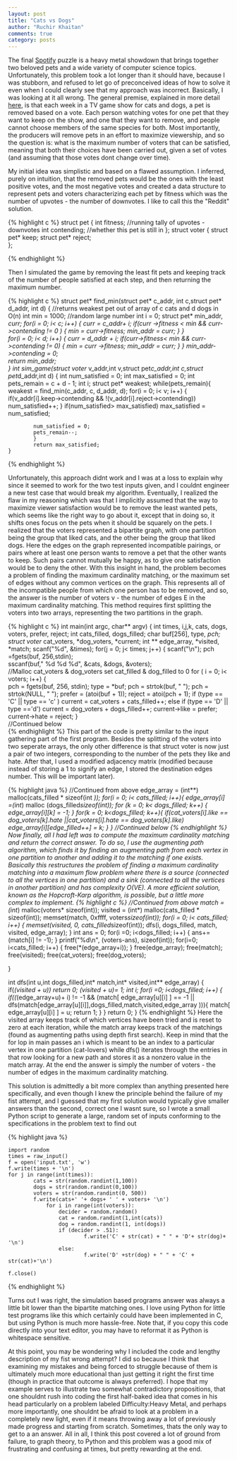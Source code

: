 ```yaml
---
layout: post
title: "Cats vs Dogs"
author: "Ruchir Khaitan"
comments: true
category: posts
---
```


The final [Spotify][spotify] puzzle is a heavy metal showdown that brings together two beloved pets and a wide variety of computer science topics. Unfortunately, this problem took a lot longer than it should have, because I was stubborn, and refused to let go of preconceived ideas of how to solve it even when I could clearly see that my approach was incorrect. Basically, I was looking at it all wrong. The general premise, explained in more detail [here][funk], is that each week in a TV game show for cats and dogs, a pet is removed based on a vote. Each person watching votes for one pet that they want to keep on the show, and one that they want to remove, and people cannot choose members of the same species for both. Most importantly, the producers will remove pets in an effort to maximize viewership, and so the question is: what is the maximum number of voters that can be satisfied, meaning that both their choices have been carried out, given a set of votes (and assuming that those votes dont change over time).

My initial idea was simplistic and based on a flawed assumption. I inferred, purely on intuition, that the removed pets would be the ones with the least positive votes, and the most negative votes and created a data structure to represent pets and voters characterizing each pet by fitness which was the number of upvotes - the number of downvotes. I like to call this the "Reddit" solution.

{% highlight c %}
	struct pet {
    		int fitness; //running tally of upvotes - downvotes
    		int contending; //whether this pet is still in
	};
	struct voter {
    		struct pet* keep;
    		struct pet* reject;   
	}; 

{% endhighlight %}

Then I simulated the game by removing the least fit pets and keeping track of the number of people satisfied at each step, and then returning the maximum number. 

{% highlight c %}
	struct pet* find_min(struct pet* c_addr, int c,struct pet* d_addr, int d) {
		//returns weakest pet out of array of c cats and d dogs in O(n)
    		int min = 1000; //random large number 
    		int i = 0;
    		struct pet* min_addr, *curr;
    		for(i = 0; i< c; i++) {
        		curr = c_addr+ i;
			if(curr ->fitness < min && curr->contending != 0 ) {
	    			min = curr->fitness;
	    			min_addr = curr;
			}
    		}	
    		for(i = 0; i< d; i++) {
        		curr = d_addr + i;
        		if(curr->fitness< min && curr->contending != 0) {
            			min = curr ->fitness;
            			min_addr = curr;
        		}
		}
		min_addr->contending =  0;   
		return min_addr;	
	} 
	int sim_game(struct voter* v_addr,int v,struct pet*c_addr,int c,struct pet*d_addr,int d) {
    		int num_satisfied = 0; 
    		int max_satisfied = 0;
    		int pets_remain = c + d - 1;
    		int i;
    		struct pet* weakest;
    		while(pets_remain){
        		weakest = find_min(c_addr, c, d_addr, d); 
			for(i = 0; i< v; i++) {
	  		if(v_addr[i].keep->contending && !(v_addr[i].reject->contending))
	        		num_satisfied++;
        		}
        		if(num_satisfied> max_satisfied) 
	    			max_satisfied = num_satisfied;

			num_satisfied = 0;
			pets_remain--;
    		}
    		return max_satisfied;   
	} 
{% endhighlight %}

Unfortunately, this approach didnt work and I was at a loss to explain why since it seemed to work for the two test inputs given, and I couldnt engineer a new test case that would break my algorithm. <!--more-->Eventually, I realized the flaw in my reasoning which was that I implicitly assumed that the way to maximize viewer satisfaction would be to remove the least wanted pets, which seems like the right way to go about it, except that in doing so, it shifts ones focus on the pets when it should be squarely on the pets. I realized that the voters represented a bipartite graph, with one partition being the group that liked cats, and the other being the group that liked dogs. Here the edges on the graph represented incompatible pairings, or pairs where at least one person wants to remove a pet that the other wants to keep. Such pairs cannot mutually be happy, as to give one satisfaction would be to deny the other. With this insight in hand, the problem becomes a problem of finding the maximum cardinality matching, or the maximum set of edges without any common vertices on the graph. This represents all of the incompatible people from which one person has to be removed, and so, the answer is the number of voters v - the number of edges E in the maximum cardinality matching. This method requires first splitting the voters into two arrays, representing the two partitions in the graph.

{% highlight c %}
	int main(int argc, char** argv) {
    		int times, i,j,k, cats, dogs, voters, prefer, reject;
    		int cats_filled, dogs_filled;
    		char buf[256], type, *pch;
    		struct voter* cat_voters, *dog_voters, *current;
    		int ** edge_array, *visited, *match;
    		scanf("%d", &times);
    		for(j = 0; j< times; j++) {
        		scanf("\n");
			pch =fgets(buf, 256,stdin);  
			sscanf(buf," %d %d %d", &cats, &dogs, &voters);  
			//Malloc cat_voters & dog_voters set cat_filled & dog_filled to 0
			for ( i = 0; i< voters; i++) {	
	    			pch = fgets(buf, 256, stdin);
            			type = *buf;
	    			pch = strtok(buf, " ");
            			pch = strtok(NULL, " ");
            			prefer = (atoi(buf + 1));
            			reject = atoi(pch + 1);
	    			if (type == 'C' || type == 'c' )
	        			current = cat_voters + cats_filled++;
	    			else if (type == 'D' || type =='d')
					current = dog_voters + dogs_filled++;
	    			current->like = prefer;	
	    			current->hate = reject;
	}		
        //Continued below   
{% endhighlight %}
This part of the code is pretty similar to the input gathering part of the first program. Besides the splitting of the voters into two seperate arrays, the only other difference is that struct voter is now just a pair of two integers, corresponding to the number of the pets they like and hate. After that, I used a modified adjacency matrix (modified because instead of storing a 1 to signify an edge, I stored the destination edges number. This will be important later). 

{% highlight java %}
	//Continued from above
        edge_array = (int**) malloc(cats_filled * sizeof(int *));
	for(i = 0; i< cats_filled; i++){
		edge_array[i] =(int*) malloc (dogs_filled*sizeof(int));
	    	for (k = 0; k< dogs_filled; k++) {
	        	edge_array[i][k] = -1;
	    	} 
	    	for(k = 0; k<dogs_filled; k++){
	        	if(cat_voters[i].like == dog_voters[k].hate ||cat_voters[i].hate == dog_voters[k].like)     
		    		edge_array[i][edge_filled++] = k;
	    	}
        }
        //Continued below
{% endhighlight %}
Now finally, all I had left was to compute the maximum cardinality matching and return the correct answer. To do so, I use the augmenting path algorithm, which finds it by finding an augmenting path from each vertex in one partition to another and adding it to the matching if one exists. Basically this restructures the problem of finding a maximum cardinality matching into a maximum flow problem where there is a source (connected to all the vertices in one partition) and a sink (connected to all the vertices in another partition) and has complexity O(VE). A more efficient solution, known as the Hopcroft-Karp algorithm, is possible, but a little more complex to implement.
{% highlight c %}
	//Continued from above
    	match = (int*) malloc(voters* sizeof(int));
    	visited = (int*) malloc(cats_filled * sizeof(int));
    	memset(match, 0xffff, voters*sizeof(int));
    	for(i = 0; i< cats_filled; i++) {
		memset(visited, 0, cats_filled*sizeof(int));
		dfs(i, dogs_filled, match, visited, edge_array);
    	}
    	int ans = 0;
    	for(i =0; i<dogs_filled; i++) {
		ans+= (match[i] != -1); 
    	}
    	printf("%d\n", (voters-ans), sizeof(int));
    	for(i=0; i<cats_filled; i++) {
        	free(*(edge_array+i));
    	}
    	free(edge_array); free(match); 
    	free(visited); free(cat_voters); free(dog_voters);
  
}	

int dfs(int u,int dogs_filled,int* match,int* visited,int** edge_array) {
	if(*(visited + u)) 
        	return 0;
    	*(visited + u)= 1;
    	int i;
    	for(i =0; i<dogs_filled; i++) {
       		if(*(*(edge_array+u)+ i) != -1 && (match[ edge_array[u][i] ] == -1 || dfs(match[edge_array[u][i]],dogs_filled,match,visited,edge_array ))){
	    		match[ edge_array[u][i] ] = u;
	    		return 1;
		}
    	}
	return 0;
} 
{% endhighlight %}
Here the visited array keeps track of which vertices have been tried and is reset to zero at each iteration, while the match array keeps track of the matchings (found as augmenting paths using depth first search). Keep in mind that the for lop in main passes an i which is meant to be an index to a particular vertex in one partition (cat-lovers) while dfs() iterates through the entries in that row looking for a new path and stores it as a nonzero value in the match array. At the end the answer is simply the number of voters - the number of edges in the maximum cardinality matching.

This solution is admittedly a bit more complex than anything presented here specifically, and even though I knew the principle behind the failure of my fist attempt, and I guessed that my first solution would typically give smaller answers than the second, correct one I wasnt sure, so I wrote a small Python script to generate a large, random set of inputs conforming to the specifications in the problem text to find out

{% highlight java %}

	import random
	times = raw_input()
	f = open('input.txt', 'w')
	f.write(times + '\n')
	for j in range(int(times)):
    		cats = str(random.randint(1,100))
    		dogs = str(random.randint(0,100))
    		voters = str(random.randint(0, 500))
    		f.write(cats+' '+ dogs+ ' ' + voters+ '\n')
    			for i in range(int(voters)):
        			decider = random.random()
        			cat = random.randint(1,int(cats))
        			dog = random.randint(1, int(dogs))
        			if (decider > .51):
            				f.write('C' + str(cat) + " " + 'D'+ str(dog)+ '\n')
        			else:
            				f.write('D' +str(dog) + " " + 'C' + str(cat)+'\n')

	f.close()
{% endhighlight %}

Turns out I was right, the simulation based programs answer was always a little bit lower than the bipartite matching ones. I love using Python for little test programs like this which certainly could have been implemented in C, but using Python is much more hassle-free. Note that, if you copy this code directly into your text editor, you may have to reformat it as Python is whitespace sensitive.

At this point, you may be wondering why I included the code and lengthy description of my fist wrong attempt? I did so because I think that examining my mistakes and being forced to struggle because of them is ultimately much more educational than just getting it right the first time (though in practice that outcome is always preferred). I hope that my example serves to illustrate two somewhat contradictory propositions, that one shouldnt rush into coding the first half-baked idea that comes in his head particularly on a problem labeled Difficulty:Heavy Metal, and perhaps more importantly, one shouldnt be afraid to look at a problem in a completely new light, even if it means throwing away a lot of previously made progress and starting from scratch. Sometimes, thats the only way to get to a an answer. All in all, I think this post covered a lot of ground from failure, to graph theory, to Python and this problem was a good mix of frustrating and confusing at times, but pretty rewarding at the end.

[funk]:https://www.spotify.com/us/jobs/tech/catvsdog/
[spotify]:https://www.spotify.com/us/jobs/tech/
